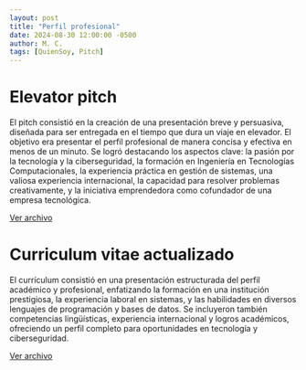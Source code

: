 ```yaml
---
layout: post
title: "Perfil profesional"
date: 2024-08-30 12:00:00 -0500
author: M. C.
tags: [QuienSoy, Pitch]
---
```


# Elevator pitch
El pitch consistió en la creación de una presentación breve y persuasiva, diseñada para ser entregada en el tiempo que dura un viaje en elevador. El objetivo era presentar el perfil profesional de manera concisa y efectiva en menos de un minuto. Se logró destacando los aspectos clave: la pasión por la tecnología y la ciberseguridad, la formación en Ingeniería en Tecnologías Computacionales, la experiencia práctica en gestión de sistemas, una valiosa experiencia internacional, la capacidad para resolver problemas creativamente, y la iniciativa emprendedora como cofundador de una empresa tecnológica.


[Ver archivo](https://docs.google.com/document/d/1uHvDjvXWVQvnZyv7Yd09bdFP30SkvI5pvC5FbZf0h_c/edit?usp=sharing)

# Curriculum vitae actualizado
El currículum consistió en una presentación estructurada del perfil académico y profesional, enfatizando la formación en una institución prestigiosa, la experiencia laboral en sistemas, y las habilidades en diversos lenguajes de programación y bases de datos. Se incluyeron también competencias lingüísticas, experiencia internacional y logros académicos, ofreciendo un perfil completo para oportunidades en tecnología y ciberseguridad.

[Ver archivo](https://docs.google.com/document/d/1uQ17f97CrB3df0Vji4xvWpo70F2YPg3HCBucTbklYic/edit?usp=sharing)
